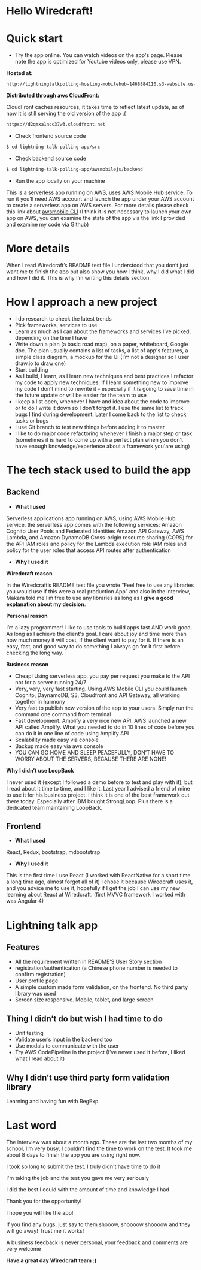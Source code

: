 # Hello Wiredcraft!

# Quick start
- Try the app online. You can watch videos on the app's page. Please note the app is optimized for Youtube videos only, please use VPN.

**Hosted at:**
```sh
http://lightningtalkpolling-hosting-mobilehub-1468884110.s3-website.us-east-1.amazonaws.com/submit-lightning-talk
```
**Distributed through aws CloudFront:**

CloudFront caches resources, it takes time to reflect latest update, as of now it is still serving the old version of the app :(
```sh
https://d2qmxa1ncc37w3.cloudfront.net
```
- Check frontend source code

```sh
$ cd lightning-talk-polling-app/src
```
- Check backend source code

```sh
$ cd lightning-talk-polling-app/awsmobilejs/backend
```
- Run the app locally on your machine

This is a serverless app running on AWS, uses AWS Mobile Hub service. To run it you’ll need AWS account and launch the app under your AWS account to create a serverless app on AWS servers. For more details please check this link about [awsmobile CLI](https://docs.aws.amazon.com/aws-mobile/latest/developerguide/aws-mobile-cli-reference.html) (I think it is not necessary to launch your own app on AWS, you can examine the state of the app via the link I provided and examine my code via Github)

# More details
When I read Wiredcraft’s README test file I understood that you don’t just want me to finish the app but also show you how I think, why I did what I did and how I did it. This is why I’m writing this details section.

# How I approach a new project
- I do research to check the latest trends
- Pick frameworks, services to use
- Learn as much as I can about the frameworks and services I’ve picked, depending on the time I have
- Write down a plan (a basic road map), on a paper, whiteboard, Google doc. The plan usually contains a list of tasks, a list of app's features, a simple class diagram, a mockup for the UI (I’m not a designer so I user draw.io to draw one)
- Start building
- As I build, I learn, as I learn new techniques and best practices I refactor my code to apply new techniques. If I learn something new to improve my code I don’t mind to rewrite it - especially if it is going to save time in the future update or will be easier for the team to use
- I keep a list open, whenever I have and idea about the code to improve or to do I write it down so I don’t forgot it. I use the same list to track bugs I find during development. Later I come back to the list to check tasks or bugs
- I use Git branch to test new things before adding it to master
- I like to do major code refactoring whenever I finish a major step or task (sometimes it is hard to come up with a perfect plan when you don't have enough knowledge/experience about a framework you'are using) 

# The tech stack used to build the app
## Backend
- **What I used**

Serverless applications app running on AWS, using AWS Mobile Hub service. the serverless app 
comes with the following services:
Amazon Cognito User Pools and Federated Identities
Amazon API Gateway, AWS Lambda, and Amazon DynamoDB
Cross-origin resource sharing (CORS) for the API
IAM roles and policy for the Lambda execution role
IAM roles and policy for the user roles that access API routes after authentication

- **Why I used it**

**Wiredcraft reason**

In the Wiredcraft’s README test file you wrote “Feel free to use any libraries you would use if this were a real production App” and also in the interview, Makara told me I’m free to use any libraries as long as I **give a good explanation about my decision**.

**Personal reason**

I’m a lazy programmer! I like to use tools to build apps fast AND work good. As long as I achieve the client's goal. I care about joy and time more than how much money it will cost, If the client want to pay for it. If there is an easy, fast, and good way to do something I always go for it first before checking the long way.

**Business reason**
- Cheap! Using serverless app, you pay per request you make to the API not for a server running 24/7
- Very, very, very fast starting. Using AWS Mobile CLI you could launch Cognito, DaynamoDB, S3, Cloudfront and API Gateway, all working together in harmony
- Very fast to publish new version of the app to your users. Simply run the command one command from terminal
- Fast development. Amplify a very nice new API. AWS launched a new API called Amplify. What you needed to do in 10 lines of code before you can do it in one line of code using Amplify API
- Scalability made easy via console
- Backup made easy via aws console
- YOU CAN GO HOME AND SLEEP PEACEFULLY, DON’T HAVE TO WORRY ABOUT THE SERVERS, BECAUSE THERE ARE NONE!

**Why I didn’t use LoopBack**

I never used it (except I followed a demo before to test and play with it), but I read about it time to time, and I like it. Last year I advised a friend of mine to use it for his business project. I think it is one of the best framework out there today. Especially after IBM bought StrongLoop. Plus there is a dedicated team maintaining LoopBack.

## Frontend
- **What I used**

React, Redux, bootstrap, mdbootstrap

- **Why I used it**

This is the first time I use React (I worked with ReactNative for a short time a long time ago, almost forgot all of it) I chose it because  Wiredcraft uses it, and you advice me to use it, hopefully if I get the job I can use my new learning about React at Wiredcraft. (first MVVC framework I worked with was Angular 4)

# Lightning talk app 
## Features

- All the requirement written in README’S User Story section
- registration/authentication (a Chinese phone number is needed to confirm registration)
- User profile page
- A simple custom made form validation, on the frontend. No third party library was used
- Screen size responsive. Mobile, tablet, and large screen

## Thing I didn’t do but wish I had time to do
- Unit testing
- Validate user’s input in the backend too
- Use modals to communicate with the user
- Try AWS CodePipeline in the project (I’ve never used it before, I liked what I read about it)

## Why I didn’t use third party form validation library
Learning and having fun with RegExp 

# Last word
The interview was about a month ago. These are the last two months of my school, I’m very busy, I couldn’t find the time to work on the test. It took me about 8 days to finish the app you are using right now.

I took so long to submit the test. I truly didn't have time to do it

I'm taking the job and the test you gave me very seriously

I did the best I could with the amount of time and knowledge I had

Thank you for the opportunity!

I hope you will like the app!

If you find any bugs, just say to them shooow, shoooow shoooow and they will go away! Trust me it works!

A business feedback is never personal, your feedback and comments are very welcome

**Have a great day Wiredcraft team :)**
